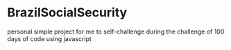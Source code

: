 # BrazilSocialSecurity

personal simple project for me to self-challenge during the challenge of 100 days of code using javascript

